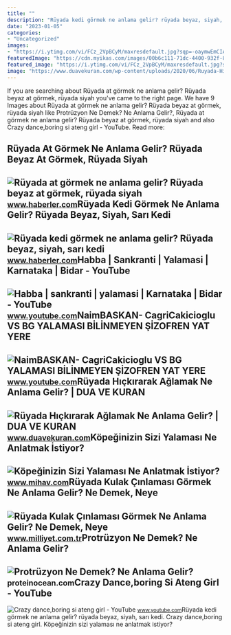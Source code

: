```yaml
---
title: ""
description: "Rüyada kedi görmek ne anlama gelir? rüyada beyaz, siyah, sarı kedi"
date: "2023-01-05"
categories:
- "Uncategorized"
images:
- "https://i.ytimg.com/vi/FCz_2VpBCyM/maxresdefault.jpg?sqp=-oaymwEmCIAKENAF8quKqQMa8AEB-AGUA4AC0AWKAgwIABABGGUgVChTMA8=&amp;rs=AOn4CLBKA1gbeeVT1fCN18rJqBUG3Ak21g"
featuredImage: "https://cdn.myikas.com/images/00b6c111-71dc-4400-932f-8db87e5da64c/bce32885-a112-4b30-8da2-328545473fc7/image_3840.webp"
featured_image: "https://i.ytimg.com/vi/FCz_2VpBCyM/maxresdefault.jpg?sqp=-oaymwEmCIAKENAF8quKqQMa8AEB-AGUA4AC0AWKAgwIABABGGUgVChTMA8=&amp;rs=AOn4CLBKA1gbeeVT1fCN18rJqBUG3Ak21g"
image: "https://www.duavekuran.com/wp-content/uploads/2020/06/Ruyada-Hickirarak-Aglamak-Ne-Anlama-Gelir.jpg"
---
```


If you are searching about Rüyada at görmek ne anlama gelir? Rüyada beyaz at görmek, rüyada siyah you've came to the right page. We have 9 Images about Rüyada at görmek ne anlama gelir? Rüyada beyaz at görmek, rüyada siyah like Protrüzyon Ne Demek? Ne Anlama Gelir?, Rüyada at görmek ne anlama gelir? Rüyada beyaz at görmek, rüyada siyah and also Crazy dance,boring si ateng girl - YouTube. Read more:

Rüyada At Görmek Ne Anlama Gelir? Rüyada Beyaz At Görmek, Rüyada Siyah
----------------------------------------------------------------------

 ![Rüyada at görmek ne anlama gelir? Rüyada beyaz at görmek, rüyada siyah](https://foto.haberler.com/haber/2019/10/30/ruyada-at-gormek-ne-anlama-gelir-12566959_7097_m.jpg) <small>www.haberler.com</small>Rüyada Kedi Görmek Ne Anlama Gelir? Rüyada Beyaz, Siyah, Sarı Kedi
------------------------------------------------------------------

 ![Rüyada kedi görmek ne anlama gelir? Rüyada beyaz, siyah, sarı kedi](https://i.hbrcdn.com/haber/2019/09/27/ruyada-kedi-gormek-ne-anlama-gelir-ruyada-kedi-12470493_8143_m.jpg) <small>www.haberler.com</small>Habba | Sankranti | Yalamasi | Karnataka | Bidar - YouTube
----------------------------------------------------------

 ![Habba | sankranti | yalamasi | Karnataka | Bidar - YouTube](https://i.ytimg.com/vi/9wJXBRKCkMI/maxresdefault.jpg) <small>www.youtube.com</small>NaimBASKAN- CagriCakicioglu VS BG YALAMASI BİLİNMEYEN ŞİZOFREN YAT YERE
-----------------------------------------------------------------------

 ![NaimBASKAN- CagriCakicioglu VS BG YALAMASI BİLİNMEYEN ŞİZOFREN YAT YERE](https://i.ytimg.com/vi/BUflBpXflt8/maxresdefault.jpg) <small>www.youtube.com</small>Rüyada Hıçkırarak Ağlamak Ne Anlama Gelir? | DUA VE KURAN
---------------------------------------------------------

 ![Rüyada Hıçkırarak Ağlamak Ne Anlama Gelir? | DUA VE KURAN](https://www.duavekuran.com/wp-content/uploads/2020/06/Ruyada-Hickirarak-Aglamak-Ne-Anlama-Gelir.jpg) <small>www.duavekuran.com</small>Köpeğinizin Sizi Yalaması Ne Anlatmak İstiyor?
----------------------------------------------

 ![Köpeğinizin Sizi Yalaması Ne Anlatmak İstiyor?](https://www.mihav.com/uploads/32824279kopegin-yalamasi-nedenleri.jpg) <small>www.mihav.com</small>Rüyada Kulak Çınlaması Görmek Ne Anlama Gelir? Ne Demek, Neye
-------------------------------------------------------------

 ![Rüyada Kulak Çınlaması Görmek Ne Anlama Gelir? Ne Demek, Neye](https://i2.milimaj.com/i/milliyet/75/0x0/61ea61e186b24a10fc00331f.jpg) <small>www.milliyet.com.tr</small>Protrüzyon Ne Demek? Ne Anlama Gelir?
-------------------------------------

 ![Protrüzyon Ne Demek? Ne Anlama Gelir?](https://cdn.myikas.com/images/00b6c111-71dc-4400-932f-8db87e5da64c/bce32885-a112-4b30-8da2-328545473fc7/image_3840.webp) <small>proteinocean.com</small>Crazy Dance,boring Si Ateng Girl - YouTube
------------------------------------------

 ![Crazy dance,boring si ateng girl - YouTube](https://i.ytimg.com/vi/FCz_2VpBCyM/maxresdefault.jpg?sqp=-oaymwEmCIAKENAF8quKqQMa8AEB-AGUA4AC0AWKAgwIABABGGUgVChTMA8=&rs=AOn4CLBKA1gbeeVT1fCN18rJqBUG3Ak21g) <small>www.youtube.com</small>Rüyada kedi görmek ne anlama gelir? rüyada beyaz, siyah, sarı kedi. Crazy dance,boring si ateng girl. Köpeğinizin sizi yalaması ne anlatmak i̇stiyor?
